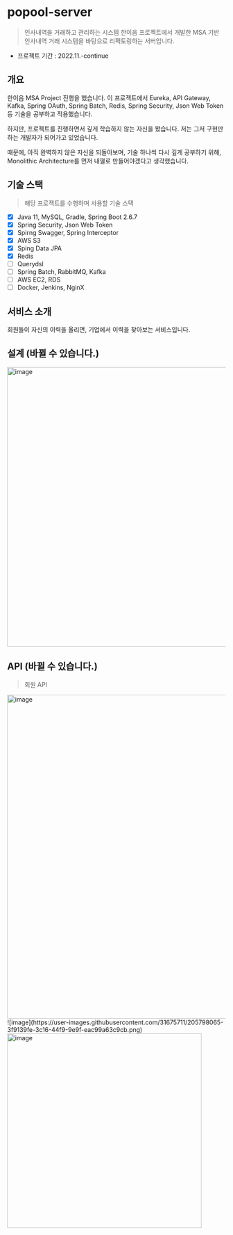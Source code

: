 # popool-server 
> 인사내역을 거래하고 관리하는 시스템
> 한이음 프로젝트에서 개발한 MSA 기반 인사내역 거래 시스템을 바탕으로 리팩토링하는 서버입니다.

- 프로젝트 기간 : 2022.11.-continue

## 개요
한이음 MSA Project 진행을 했습니다.
이 프로젝트에서 Eureka, API Gateway, Kafka, Spring OAuth, Spring Batch, Redis, Spring Security, Json Web Token 등 기술을 공부하고 적용했습니다.

하지만, 프로젝트를 진행하면서 깊게 학습하지 않는 자신을 봤습니다.
저는 그저 구현만 하는 개발자가 되어가고 있었습니다.

때문에, 아직 완벽하지 않은 자신을 되돌아보며, 기술 하나씩 다시 깊게 공부하기 위해,
Monolithic Architecture를 먼저 내껄로 만들어야겠다고 생각했습니다.

## 기술 스택
> 해당 프로젝트를 수행하며 사용할 기술 스택
- [x] Java 11, MySQL, Gradle, Spring Boot 2.6.7 
- [x] Spring Security, Json Web Token
- [x] Spirng Swagger, Spring Interceptor
- [x] AWS S3
- [x] Sping Data JPA
- [x] Redis
- [ ] Querydsl
- [ ] Spring Batch, RabbitMQ, Kafka
- [ ] AWS EC2, RDS
- [ ] Docker, Jenkins, NginX

## 서비스 소개
회원들이 자신의 이력을 올리면, 기업에서 이력을 찾아보는 서비스입니다.

## 설계 (바뀔 수 있습니다.)
<img width="643" alt="image" src="https://user-images.githubusercontent.com/31675711/204999575-fe15db57-7df4-4c7b-ae61-0f55cae48252.png">

## API (바뀔 수 있습니다.)

> 회원 API
<img width="745" alt="image" src="https://user-images.githubusercontent.com/31675711/205797908-4897fc7f-c030-4c15-94bd-ade291d2133f.png">
![image](https://user-images.githubusercontent.com/31675711/205798065-3f9139fe-3c16-44f9-9e9f-eac99a63c9cb.png)
<img width="448" alt="image" src="https://user-images.githubusercontent.com/31675711/205000227-7ecba9a7-b978-45eb-95fc-2443e84dcada.png">

